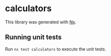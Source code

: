 # calculators

This library was generated with [Nx](https://nx.dev).

## Running unit tests

Run `nx test calculators` to execute the unit tests.
